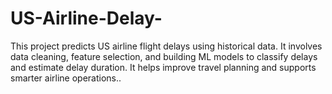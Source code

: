 # US-Airline-Delay-
 This project predicts US airline flight delays using historical data. It involves data cleaning, feature selection, and building ML models to classify delays and estimate delay duration. It helps improve travel planning and supports smarter airline operations..
